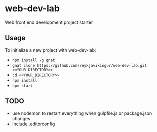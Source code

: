 # web-dev-lab

Web front end development project starter


## Usage

To initialize a new project with web-dev-lab:

* `npm install -g gnat`
* `gnat clone https://github.com/reykjavikingur/web-dev-lab.git <<YOUR_DIRECTORY>>`
* `cd <<YOUR_DIRECTORY>>`
* `npm install`
* `npm start`


## TODO

* use nodemon to restart everything when gulpfile.js or package.json changes
* include .editorconfig
